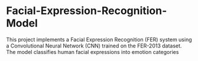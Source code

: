 # Facial-Expression-Recognition-Model
This project implements a Facial Expression Recognition (FER) system using a Convolutional Neural Network (CNN) trained on the FER-2013 dataset. The model classifies human facial expressions into emotion categories

